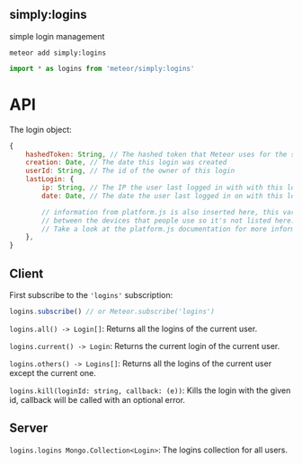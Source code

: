 simply:logins
---
simple login management

```
meteor add simply:logins
```

```JavaScript
import * as logins from 'meteor/simply:logins'
```

# API

The login object:
```JavaScript
{
	hashedToken: String, // The hashed token that Meteor uses for the session for this login
	creation: Date, // The date this login was created
	userId: String, // The id of the owner of this login
	lastLogin: {
		ip: String, // The IP the user last logged in with with this login
		date: Date, // The date the user last logged in on with this login

		// information from platform.js is also inserted here, this varies
		// between the devices that people use so it's not listed here.
		// Take a look at the platform.js documentation for more information.
	},
}
```

## Client

First subscribe to the `'logins'` subscription:

```JavaScript
logins.subscribe() // or Meteor.subscribe('logins')
```

`logins.all() -> Login[]`: Returns all the logins of the current user.

`logins.current() -> Login`: Returns the current login of the current user.

`logins.others() -> Logins[]`: Returns all the logins of the current user except the current one.

`logins.kill(loginId: string, callback: (e))`: Kills the login with the given id, callback will be called with an optional error.

## Server

`logins.logins Mongo.Collection<Login>`: The logins collection for all users.
